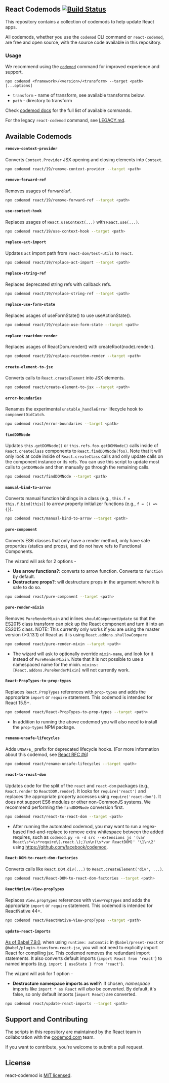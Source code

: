 ## React Codemods [![Build Status](https://travis-ci.org/reactjs/react-codemod.svg)](https://travis-ci.org/reactjs/react-codemod)

This repository contains a collection of codemods to help update React apps.

All codemods, whether you use the `codemod` CLI command or `react-codemod`, are free and open source, with the source code available in this repository.

### Usage

We recommend using the [`codemod`](go.codemod.com/react-codemod) command for improved experience and support.

`npx codemod <framework>/<version>/<transform> --target <path> [...options]`
* `transform` - name of transform, see available transforms below.
* `path` - directory to transform

Check [codemod docs](https://go.codemod.com/cli-docs) for the full list of available commands.

For the legacy `react-codemod` command, see [LEGACY.md](https://github.com/reactjs/react-codemod/LEGACY.md).

## Available Codemods 

#### `remove-context-provider`

Converts `Context.Provider` JSX opening and closing elements into `Context`.

```sh
npx codemod react/19/remove-context-provider --target <path>
```

#### `remove-forward-ref`

Removes usages of `forwardRef`.

```sh
npx codemod react/19/remove-forward-ref --target <path>
```

#### `use-context-hook`

Replaces usages of `React.useContext(...)` with `React.use(...)`.

```sh
npx codemod react/19/use-context-hook --target <path>
```

#### `replace-act-import`

Updates `act` import path from `react-dom/test-utils` to `react`.

```sh
npx codemod react/19/replace-act-import --target <path>
```

#### `replace-string-ref`

Replaces deprecated string refs with callback refs.

```sh
npx codemod react/19/replace-string-ref --target <path>
```

#### `replace-use-form-state`

Replaces usages of useFormState() to use useActionState().

```sh
npx codemod react/19/replace-use-form-state --target <path>
```

#### `replace-reactdom-render`

Replaces usages of ReactDom.render() with createRoot(node).render().

```sh
npx codemod react/19/replace-reactdom-render --target <path>
```

#### `create-element-to-jsx`

Converts calls to `React.createElement` into JSX elements.

```sh
npx codemod react/create-element-to-jsx --target <path>
```

#### `error-boundaries`

Renames the experimental `unstable_handleError` lifecycle hook to `componentDidCatch`.

```sh
npx codemod react/error-boundaries --target <path>
```

#### `findDOMNode`

Updates `this.getDOMNode()` or `this.refs.foo.getDOMNode()` calls inside of
`React.createClass` components to `React.findDOMNode(foo)`. Note that it will
only look at code inside of `React.createClass` calls and only update calls on
the component instance or its refs. You can use this script to update most calls
to `getDOMNode` and then manually go through the remaining calls.

```sh
npx codemod react/findDOMNode --target <path>
```

#### `manual-bind-to-arrow`

Converts manual function bindings in a class (e.g., `this.f = this.f.bind(this)`) to arrow property initializer functions (e.g., `f = () => {}`).

```sh
npx codemod react/manual-bind-to-arrow --target <path>
```

#### `pure-component`

Converts ES6 classes that only have a render method, only have safe properties
(statics and props), and do not have refs to Functional Components.

The wizard will ask for 2 options -

* **Use arrow functions?**: converts to arrow function. Converts to `function` by default.
* **Destructure props?**: will destructure props in the argument where it is safe to do so.

```sh
npx codemod react/pure-component --target <path>
```

#### `pure-render-mixin`

Removes `PureRenderMixin` and inlines `shouldComponentUpdate` so that the ES2015
class transform can pick up the React component and turn it into an ES2015
class. NOTE: This currently only works if you are using the master version
(>0.13.1) of React as it is using `React.addons.shallowCompare`

```sh
npx codemod react/pure-render-mixin --target <path>
```

  * The wizard will ask to optionally override `mixin-name`, and look for it
   instead of `PureRenderMixin`. Note that it is not possible to use a
   namespaced name for the mixin. `mixins: [React.addons.PureRenderMixin]` will
   not currently work.

#### `React-PropTypes-to-prop-types`

Replaces `React.PropTypes` references with `prop-types` and adds the appropriate `import` or `require` statement. This codemod is intended for React 15.5+.

```sh
npx codemod react/React-PropTypes-to-prop-types --target <path>
```

  * In addition to running the above codemod you will also need to install the `prop-types` NPM package.

#### `rename-unsafe-lifecycles`

Adds `UNSAFE_` prefix for deprecated lifecycle hooks. (For more information about this codemod, see [React RFC #6](https://github.com/reactjs/rfcs/pull/6))

```sh
npx codemod react/rename-unsafe-lifecycles --target <path>
```

#### `react-to-react-dom`

Updates code for the split of the `react` and `react-dom` packages (e.g.,
`React.render` to `ReactDOM.render`). It looks for `require('react')` and
replaces the appropriate property accesses using `require('react-dom')`. It does
not support ES6 modules or other non-CommonJS systems. We recommend performing
the `findDOMNode` conversion first.

```sh
npx codemod react/react-to-react-dom --target <path>
```

  * After running the automated codemod, you may want to run a regex-based
    find-and-replace to remove extra whitespace between the added requires, such
    as `codemod.py -m -d src --extensions js '(var
    React\s*=\s*require\(.react.\);)\n\n(\s*var ReactDOM)' '\1\n\2'` using
    https://github.com/facebook/codemod.

#### `React-DOM-to-react-dom-factories`

Converts calls like `React.DOM.div(...)` to `React.createElement('div', ...)`.

```sh
npx codemod react/React-DOM-to-react-dom-factories --target <path>
```

#### `ReactNative-View-propTypes`

Replaces `View.propTypes` references with `ViewPropTypes` and adds the appropriate `import` or `require` statement. This codemod is intended for ReactNative 44+.

```sh
npx codemod react/ReactNative-View-propTypes --target <path>
```

#### `update-react-imports`

[As of Babel 7.9.0](https://babeljs.io/blog/2020/03/16/7.9.0#a-new-jsx-transform-11154-https-githubcom-babel-babel-pull-11154), when using `runtime: automatic` in `@babel/preset-react` or `@babel/plugin-transform-react-jsx`, you will not need to explicitly import React for compiling jsx. This codemod removes the redundant import statements. It also converts default imports (`import React from 'react'`) to named imports (e.g. `import { useState } from 'react'`).

The wizard will ask for 1 option -

* **Destructure namespace imports as well?**: If chosen, *namespace* imports like `import * as React` will *also* be converted. By default, it's false, so only default imports (`import React`) are converted.

```sh
npx codemod react/update-react-imports --target <path>
```

## Support and Contributing

The scripts in this repository are maintained by the React team in collaboration with the [codemod.com](https://codemod.com) team.

If you want to contribute, you're welcome to submit a pull request.

## License

react-codemod is [MIT licensed](./LICENSE).
